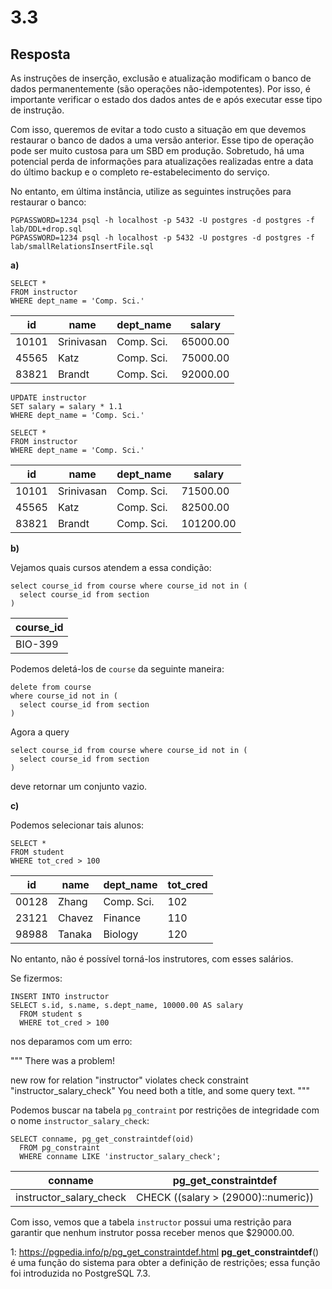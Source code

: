 # 3.3

## Resposta

As instruções de inserção, exclusão e atualização modificam o banco de dados permanentemente (são operações não-idempotentes). Por isso, é importante verificar o estado dos dados antes de e após executar esse tipo de instrução.

Com isso, queremos de evitar a todo custo a situação em que
devemos restaurar o banco de dados a uma versão anterior. Esse tipo de operação pode ser muito custosa para um SBD em produção. Sobretudo, há uma potencial perda de informações para atualizações realizadas entre a data do último backup e o completo re-estabelecimento do serviço.

No entanto, em última instância, utilize as seguintes instruções para restaurar o banco:
```
PGPASSWORD=1234 psql -h localhost -p 5432 -U postgres -d postgres -f lab/DDL+drop.sql
PGPASSWORD=1234 psql -h localhost -p 5432 -U postgres -d postgres -f lab/smallRelationsInsertFile.sql
```

**a)**

```
SELECT *
FROM instructor
WHERE dept_name = 'Comp. Sci.'
```

| id    | name       | dept_name  | salary   |
| ----- | ---------- | ---------- | -------- |
| 10101 | Srinivasan | Comp. Sci. | 65000.00 |
| 45565 | Katz       | Comp. Sci. | 75000.00 |
| 83821 | Brandt     | Comp. Sci. | 92000.00 |

```
UPDATE instructor
SET salary = salary * 1.1
WHERE dept_name = 'Comp. Sci.'
```

```
SELECT *
FROM instructor
WHERE dept_name = 'Comp. Sci.'
```

| id    | name       | dept_name  | salary    |
| ----- | ---------- | ---------- | --------- |
| 10101 | Srinivasan | Comp. Sci. | 71500.00  |
| 45565 | Katz       | Comp. Sci. | 82500.00  |
| 83821 | Brandt     | Comp. Sci. | 101200.00 |

**b)**

Vejamos quais cursos atendem a essa condição:
```
select course_id from course where course_id not in (
  select course_id from section
)
```

| course_id |
| --------- |
| BIO-399   |

Podemos deletá-los de `course` da seguinte maneira:
```
delete from course
where course_id not in (
  select course_id from section
)
```

Agora a query
```
select course_id from course where course_id not in (
  select course_id from section
)
```
deve retornar um conjunto vazio.

**c)**

Podemos selecionar tais alunos:
```
SELECT *
FROM student
WHERE tot_cred > 100
```

| id    | name   | dept_name  | tot_cred |
| ----- | ------ | ---------- | -------- |
| 00128 | Zhang  | Comp. Sci. | 102      |
| 23121 | Chavez | Finance    | 110      |
| 98988 | Tanaka | Biology    | 120      |

No entanto, não é possível torná-los instrutores, com esses salários.

Se fizermos:
```
INSERT INTO instructor
SELECT s.id, s.name, s.dept_name, 10000.00 AS salary
  FROM student s
  WHERE tot_cred > 100
```

nos deparamos com um erro:

"""
There was a problem!

new row for relation "instructor" violates check constraint "instructor_salary_check"
You need both a title, and some query text.
"""

Podemos buscar na tabela `pg_contraint` por restrições de integridade com o nome `instructor_salary_check`:

```
SELECT conname, pg_get_constraintdef(oid)
  FROM pg_constraint
  WHERE conname LIKE 'instructor_salary_check';
```

| conname                 | pg_get_constraintdef                |
| ----------------------- | ----------------------------------- |
| instructor_salary_check | CHECK ((salary > (29000)::numeric)) |

Com isso, vemos que a tabela `instructor` possui uma restrição para garantir que nenhum instrutor possa receber menos que $29000.00.

1: https://pgpedia.info/p/pg_get_constraintdef.html
**pg_get_constraintdef**() é uma função do sistema para obter a definição de restrições; essa função foi introduzida no PostgreSQL 7.3.